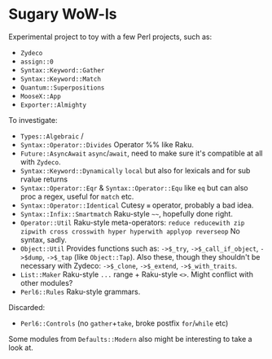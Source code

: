 # Sugary WoW-ls

Experimental project to toy with a few Perl projects, such as:
- `Zydeco`
- `assign::0`
- `Syntax::Keyword::Gather`
- `Syntax::Keyword::Match`
- `Quantum::Superpositions`
- `MooseX::App`
- `Exporter::Almighty`

To investigate:
- `Types::Algebraic`
/
- `Syntax::Operator::Divides`
Operator %% like Raku.
- `Future::AsyncAwait`
`async`/`await`, need to make sure it's compatible at all with `Zydeco`.
- `Syntax::Keyword::Dynamically`
`local` but also for lexicals and for sub rvalue returns
- `Syntax::Operator::Eqr` & `Syntax::Operator::Equ`
like `eq` but can also proc a regex, useful for `match` etc.
- `Syntax::Operator::Identical`
Cutesy `≡` operator, probably a bad idea.
- `Syntax::Infix::Smartmatch`
Raku-style `~~`, hopefully done right.
- `Operator::Util`
Raku-style meta-operators:
`reduce reducewith zip zipwith cross crosswith hyper hyperwith applyop reverseop`
No syntax, sadly.
- `Object::Util`
Provides functions such as:
`->$_try`, `->$_call_if_object`, `->$dump`, `->$_tap` (like `Object::Tap`).
Also these, though they shouldn't be necessary with Zydeco:
`->$_clone`, `->$_extend`, `->$_with_traits`.
- `List::Maker`
Raku-style `...` range + Raku-style `<>`.
Might conflict with other modules?
- `Perl6::Rules`
Raku-style grammars.

Discarded:
- `Perl6::Controls`
(no `gather`+`take`, broke postfix `for`/`while` etc)

Some modules from `Defaults::Modern` also might be interesting to take a look at.
